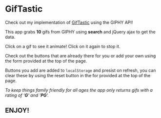 # GifTastic

Check out my implementation of [GifTastic](https://defiledspec.github.io/GifTastic) using the GIPHY API!

This app grabs **10** gifs from GIPHY using **search** and jQuery ajax to get the data.

Click on a gif to see it animate! Click on it again to stop it.

Check out the buttons that are already there for you or add your own using the form provided at the top of the page.

Buttons you add are added to ```localStorage``` and presist on refresh, you can clear these by using the reset button in the for provided at the top of the page.

*To keep things family friendly for all ages the app only returns gifs with a rating of '**G**' and '**PG**'.*

## ENJOY!